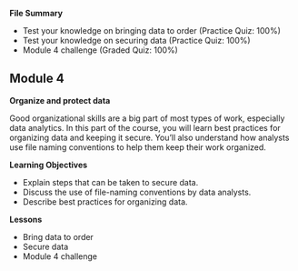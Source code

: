 **File Summary**
- Test your knowledge on bringing data to order (Practice Quiz: 100%)
- Test your knowledge on securing data (Practice Quiz: 100%)
- Module 4 challenge (Graded Quiz: 100%)

## Module 4
**Organize and protect data**

Good organizational skills are a big part of most types of work, especially data analytics. In this part of the course, you will learn best practices for organizing data and keeping it secure. You’ll also understand how analysts use file naming conventions to help them keep their work organized.

**Learning Objectives**
- Explain steps that can be taken to secure data.
- Discuss the use of file-naming conventions by data analysts.
- Describe best practices for organizing data.

**Lessons**
- Bring data to order
- Secure data
- Module 4 challenge
